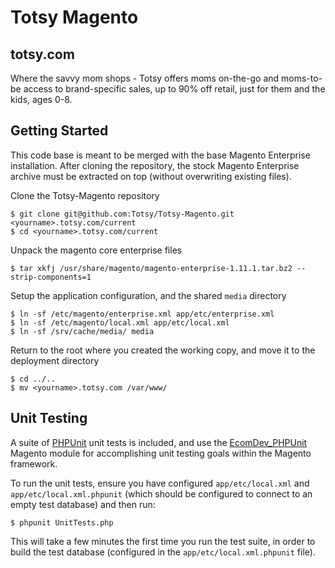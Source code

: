 Totsy Magento
=============

totsy.com
---------
Where the savvy mom shops - Totsy offers moms on-the-go and moms-to-be access to brand-specific sales, up to 90% off retail, just for them and the kids, ages 0-8.

Getting Started
---------------
This code base is meant to be merged with the base Magento Enterprise installation. After cloning the repository, the stock Magento Enterprise archive must be extracted on top (without overwriting existing files).

Clone the Totsy-Magento repository

    $ git clone git@github.com:Totsy/Totsy-Magento.git <yourname>.totsy.com/current
    $ cd <yourname>.totsy.com/current

Unpack the magento core enterprise files

    $ tar xkfj /usr/share/magento/magento-enterprise-1.11.1.tar.bz2 --strip-components=1

Setup the application configuration, and the shared `media` directory

    $ ln -sf /etc/magento/enterprise.xml app/etc/enterprise.xml
    $ ln -sf /etc/magento/local.xml app/etc/local.xml
    $ ln -sf /srv/cache/media/ media

Return to the root where you created the working copy, and move it to the deployment directory

    $ cd ../..
    $ mv <yourname>.totsy.com /var/www/

Unit Testing
------------
A suite of [PHPUnit](http://www.phpunit.de) unit tests is included, and use the [EcomDev_PHPUnit](https://github.com/IvanChepurnyi/EcomDev_PHPUnit) Magento module for accomplishing unit testing goals within the Magento framework.

To run the unit tests, ensure you have configured `app/etc/local.xml` and `app/etc/local.xml.phpunit` (which should be configured to connect to an empty test database) and then run:

    $ phpunit UnitTests.php

This will take a few minutes the first time you run the test suite, in order to build the test database (configured in the `app/etc/local.xml.phpunit` file).
